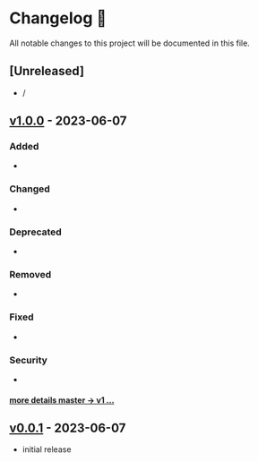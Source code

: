 # Changelog 📝

All notable changes to this project will be documented in this file.

## [Unreleased]

- /

## [v1.0.0] - 2023-06-07

### Added
- 
### Changed
-
### Deprecated
-
### Removed
-
### Fixed
-
### Security
-
#### [more details master -> v1 ...]

## [v0.0.1] - 2023-06-07

- initial release

<!-- Versions -->
[more details master -> v1 ...]: https://github.com/babyico/Jeanne/compare/v1.0.0...v0.0.1
[v1.0.0]: https://github.com/babyico/jeanne/releases/tag/v1.0.0
[v0.0.1]: https://github.com/babyico/jeanne/releases/tag/v0.0.1
